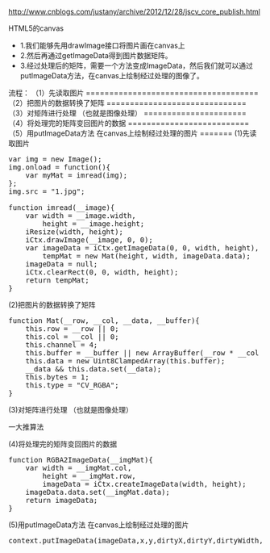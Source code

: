 http://www.cnblogs.com/justany/archive/2012/12/28/jscv_core_publish.html

HTML5的canvas
- 1.我们能够先用drawImage接口将图片画在canvas上
- 2.然后再通过getImageData得到图片数据矩阵。
- 3.经过处理后的矩阵，需要一个方法变成ImageData，然后我们就可以通过putImageData方法，在canvas上绘制经过处理的图像了。

流程：
    （1）先读取图片     =====================================
    （2）把图片的数据转换了矩阵  ==============================
    （3）对矩阵进行处理 （也就是图像处理） ======================
    （4）将处理完的矩阵变回图片的数据 ==========================
    （5）用putImageData方法 在canvas上绘制经过处理的图片 =======
(1)先读取图片
<pre>
var img = new Image();
img.onload = function(){
    var myMat = imread(img);
};
img.src = "1.jpg";

function imread(__image){
    var width = __image.width,
        height = __image.height;
    iResize(width, height);
    iCtx.drawImage(__image, 0, 0);
    var imageData = iCtx.getImageData(0, 0, width, height),
        tempMat = new Mat(height, width, imageData.data);
    imageData = null;
    iCtx.clearRect(0, 0, width, height);
    return tempMat;
}
</pre>

(2)把图片的数据转换了矩阵
<pre>
function Mat(__row, __col, __data, __buffer){
    this.row = __row || 0;
    this.col = __col || 0;
    this.channel = 4;
    this.buffer = __buffer || new ArrayBuffer(__row * __col * 4);
    this.data = new Uint8ClampedArray(this.buffer);
    __data && this.data.set(__data);
    this.bytes = 1;
    this.type = "CV_RGBA";
}
</pre>

(3)对矩阵进行处理 （也就是图像处理）
<pre>
一大推算法
</pre>

(4)将处理完的矩阵变回图片的数据
<pre>
function RGBA2ImageData(__imgMat){
    var width = __imgMat.col,
        height = __imgMat.row,
        imageData = iCtx.createImageData(width, height);
    imageData.data.set(__imgMat.data);
    return imageData;
}
</pre>

(5)用putImageData方法 在canvas上绘制经过处理的图片
<pre>
context.putImageData(imageData,x,y,dirtyX,dirtyY,dirtyWidth,dirtyHeight);
</pre>
